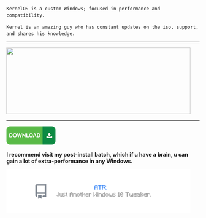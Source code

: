 `KernelOS is a custom Windows; focused in performance and compatibility.`

`Kernel is an amazing guy who has constant updates on the iso, support, and shares his knowledge.`

---

<img src="https://github.com/gzmatte/trash/assets/117684932/fc066ab3-caa8-496b-9b5c-531efe065082" width="480" height="173">

---

[<img src="https://github.com/gzmatte/trash/blob/main/48wx.png">](https://discord.gg/kernelos)
</br> 

**I recommend visit my post-install batch, which if u have a brain, u can gain a lot of extra-performance in any Windows.**

[<img src="https://github.com/gzmatte/trash/blob/main/0ATR.png" width="480" height="113">](https://github.com/gzmatte/ATR)
